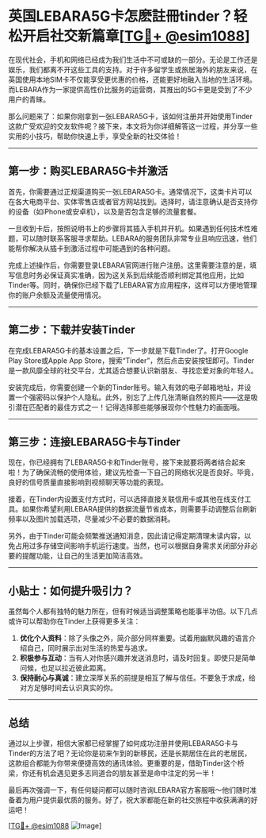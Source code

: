 # 英国LEBARA5G卡怎麽註冊tinder？轻松开启社交新篇章[[TG💪+ @esim1088](https://t.me/s/esim1088)]

在现代社会，手机和网络已经成为我们生活中不可或缺的一部分。无论是工作还是娱乐，我们都离不开这些工具的支持。对于许多留学生或旅居海外的朋友来说，在英国使用本地SIM卡不仅能享受更优惠的价格，还能更好地融入当地的生活环境。而LEBARA作为一家提供高性价比服务的运营商，其推出的5G卡更是受到了不少用户的青睐。

那么问题来了：如果你刚拿到一张LEBARA5G卡，该如何注册并开始使用Tinder这款广受欢迎的交友软件呢？接下来，本文将为你详细解答这一过程，并分享一些实用的小技巧，帮助你快速上手，享受全新的社交体验！

---

## 第一步：购买LEBARA5G卡并激活

首先，你需要通过正规渠道购买一张LEBARA5G卡。通常情况下，这类卡片可以在各大电商平台、实体零售店或者官方网站找到。选择时，请注意确认是否支持你的设备（如iPhone或安卓机），以及是否包含足够的流量套餐。

一旦收到卡后，按照说明书上的步骤将其插入手机并开机。如果遇到任何技术性难题，可以随时联系客服寻求帮助。LEBARA的服务团队非常专业且响应迅速，他们能帮你解决从插卡到激活过程中可能遇到的各种问题。

完成上述操作后，你需要登录LEBARA官网进行账户注册。这里需要注意的是，填写信息时务必保证真实准确，因为这关系到后续能否顺利绑定其他应用，比如Tinder等。同时，确保你已经下载了LEBARA官方应用程序，这样可以方便地管理你的账户余额及流量使用情况。

---

## 第二步：下载并安装Tinder

在完成LEBARA5G卡的基本设置之后，下一步就是下载Tinder了。打开Google Play Store或Apple App Store，搜索“Tinder”，然后点击安装按钮即可。Tinder是一款风靡全球的社交平台，尤其适合想要认识新朋友、寻找恋爱对象的年轻人。

安装完成后，你需要创建一个新的Tinder账号。输入有效的电子邮箱地址，并设置一个强密码以保护个人隐私。此外，别忘了上传几张清晰自然的照片——这是吸引潜在匹配者的最佳方式之一！记得选择那些能够展现你个性魅力的画面哦。

---

## 第三步：连接LEBARA5G卡与Tinder

现在，你已经拥有了LEBARA5G卡和Tinder账号，接下来就要将两者结合起来啦！为了确保流畅的使用体验，建议先检查一下自己的网络状况是否良好。毕竟，良好的信号质量直接影响到视频聊天等功能的表现。

接着，在Tinder内设置支付方式时，可以选择直接关联信用卡或其他在线支付工具。如果你希望利用LEBARA提供的数据流量节省成本，则需要手动调整后台刷新频率以及图片加载选项，尽量减少不必要的数据消耗。

另外，由于Tinder可能会频繁推送通知消息，因此请记得定期清理未读内容，以免占用过多存储空间影响手机运行速度。当然，也可以根据自身需求关闭部分非必要的提醒功能，让自己的生活更加简洁高效。

---

## 小贴士：如何提升吸引力？

虽然每个人都有独特的魅力所在，但有时候适当调整策略也能事半功倍。以下几点或许可以帮助你在Tinder上获得更多关注：

1. **优化个人资料**：除了头像之外，简介部分同样重要。试着用幽默风趣的语言介绍自己，同时展示出对生活的热爱与追求。
2. **积极参与互动**：当有人对你感兴趣并发送消息时，请及时回复。即使只是简单问候，也足以拉近彼此距离。
3. **保持耐心与真诚**：建立深厚关系的前提是相互了解与信任。不要急于求成，给对方足够时间去认识真实的你。

---

## 总结

通过以上步骤，相信大家都已经掌握了如何成功注册并使用LEBARA5G卡与Tinder的方法了吧？无论你是初来乍到的新移民，还是长期居住在此的老居民，这款组合都能为你带来便捷高效的通讯体验。更重要的是，借助Tinder这个桥梁，你还有机会遇见更多志同道合的朋友甚至是命中注定的另一半！

最后再次强调一下，有任何疑问都可以随时咨询LEBARA官方客服哦～他们随时准备着为用户提供最优质的服务。好了，祝大家都能在新的社交旅程中收获满满的好运吧！

[[TG💪+ @esim1088](https://t.me/s/esim1088) ![Image](https://i.postimg.cc/4NQfJmqS/Snipaste-2025-05-13-00-14-12.png)]
